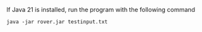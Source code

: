 If Java 21 is installed, run the program with the following command

```
java -jar rover.jar testinput.txt
```
